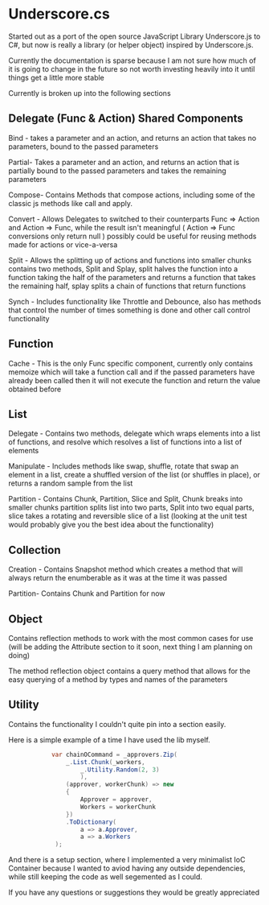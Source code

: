 Underscore.cs
=============

Started out as a port of the open source JavaScript Library Underscore.js to C#,
but now is really a library (or helper object) inspired by Underscore.js.

Currently the documentation is sparse because I am not sure how much of it is going 
to change in the future so not worth investing heavily into it until things get a little
more stable

Currently is broken up into the following sections

Delegate (Func & Action) Shared Components
------------------------------------

Bind - takes a parameter and an action, 
and returns an action that takes no parameters, 
bound to the passed parameters

Partial- Takes a parameter and an action,
and returns an action that is partially bound 
to the passed parameters and takes the remaining 
parameters

Compose- Contains Methods that compose actions, 
including some of the classic js methods like
call and apply.

Convert - Allows Delegates to switched to their counterparts
Func => Action and Action => Func, while the result isn't meaningful
( Action => Func conversions only return null ) possibly could be useful 
for reusing methods made for actions or vice-a-versa

Split - Allows the splitting up of actions and functions into smaller chunks
contains two methods, Split and Splay, split halves the function into a function
taking the half of the parameters and returns a function that takes the remaining 
half, splay splits a chain of functions that return functions 

Synch - Includes functionality like Throttle and Debounce, 
also has methods that control the number of times something is done
and other call control functionality

Function
--------

Cache - This is the only Func specific component, currently only 
contains memoize which will take a function call and if the passed 
parameters have already been called then it will not execute the function
and return the value obtained before


List 
--------

Delegate - Contains two methods, delegate which wraps elements into a list of functions, 
and resolve which resolves a list of functions into a list of elements

Manipulate - Includes methods like swap, shuffle, rotate that swap an element in a list,
create a shuffled version of the list (or shuffles in place), or returns a random sample 
from the list

Partition - Contains Chunk, Partition, Slice and Split, Chunk breaks into smaller chunks
partition splits list into two parts, Split into two equal parts, slice takes a rotating 
and reversible slice of a list (looking at the unit test would probably give you the best 
idea about the functionality) 


Collection
----------

Creation - Contains Snapshot method which creates a method that will always return the enumberable
as it was at the time it was passed

Partition- Contains Chunk and Partition for now

Object
------

Contains reflection methods to work with the most common cases for use (will be adding the Attribute 
section to it soon, next thing I am planning on doing)

The method reflection object contains a query method that allows for the easy querying of a method
by types and names of the parameters

Utility
-------

Contains the functionality I couldn't quite pin into a section easily.

Here is a simple example of a time I have used the lib myself.


```cs
            var chainOCommand = _approvers.Zip(
                _.List.Chunk(_workers,
                    _.Utility.Random(2, 3)
                    ),
                (approver, workerChunk) => new
                {
                    Approver = approver,
                    Workers = workerChunk
                })
                .ToDictionary(
                    a => a.Approver, 
                    a => a.Workers
             );
```


And there is a setup section, where I implemented a very minimalist IoC Container
because I wanted to aviod having any outside dependencies, while still keeping the 
code as well segemented as I could.

If you have any questions or suggestions they would be greatly appreciated 